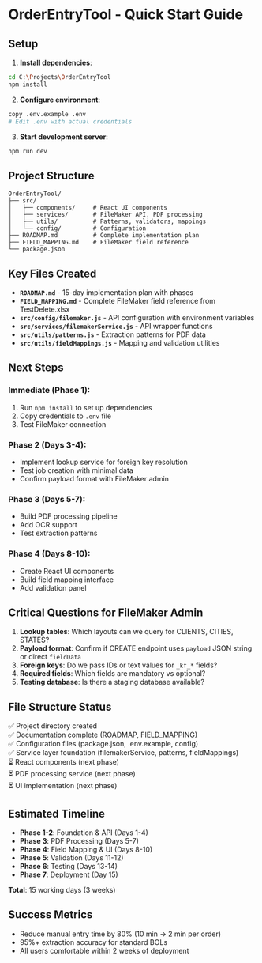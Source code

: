 # OrderEntryTool - Quick Start Guide

## Setup

1. **Install dependencies**:
```bash
cd C:\Projects\OrderEntryTool
npm install
```

2. **Configure environment**:
```bash
copy .env.example .env
# Edit .env with actual credentials
```

3. **Start development server**:
```bash
npm run dev
```

## Project Structure

```
OrderEntryTool/
├── src/
│   ├── components/     # React UI components
│   ├── services/       # FileMaker API, PDF processing
│   ├── utils/          # Patterns, validators, mappings
│   └── config/         # Configuration
├── ROADMAP.md          # Complete implementation plan
├── FIELD_MAPPING.md    # FileMaker field reference
└── package.json
```

## Key Files Created

- **`ROADMAP.md`** - 15-day implementation plan with phases
- **`FIELD_MAPPING.md`** - Complete FileMaker field reference from TestDelete.xlsx
- **`src/config/filemaker.js`** - API configuration with environment variables
- **`src/services/filemakerService.js`** - API wrapper functions
- **`src/utils/patterns.js`** - Extraction patterns for PDF data
- **`src/utils/fieldMappings.js`** - Mapping and validation utilities

## Next Steps

### Immediate (Phase 1):
1. Run `npm install` to set up dependencies
2. Copy credentials to `.env` file
3. Test FileMaker connection

### Phase 2 (Days 3-4):
- Implement lookup service for foreign key resolution
- Test job creation with minimal data
- Confirm payload format with FileMaker admin

### Phase 3 (Days 5-7):
- Build PDF processing pipeline
- Add OCR support
- Test extraction patterns

### Phase 4 (Days 8-10):
- Create React UI components
- Build field mapping interface
- Add validation panel

## Critical Questions for FileMaker Admin

1. **Lookup tables**: Which layouts can we query for CLIENTS, CITIES, STATES?
2. **Payload format**: Confirm if CREATE endpoint uses `payload` JSON string or direct `fieldData`
3. **Foreign keys**: Do we pass IDs or text values for `_kf_*` fields?
4. **Required fields**: Which fields are mandatory vs optional?
5. **Testing database**: Is there a staging database available?

## File Structure Status

✅ Project directory created  
✅ Documentation complete (ROADMAP, FIELD_MAPPING)  
✅ Configuration files (package.json, .env.example, config)  
✅ Service layer foundation (filemakerService, patterns, fieldMappings)  
⏳ React components (next phase)  
⏳ PDF processing service (next phase)  
⏳ UI implementation (next phase)

## Estimated Timeline

- **Phase 1-2**: Foundation & API (Days 1-4)
- **Phase 3**: PDF Processing (Days 5-7)
- **Phase 4**: Field Mapping & UI (Days 8-10)
- **Phase 5**: Validation (Days 11-12)
- **Phase 6**: Testing (Days 13-14)
- **Phase 7**: Deployment (Day 15)

**Total**: 15 working days (3 weeks)

## Success Metrics

- Reduce manual entry time by 80% (10 min → 2 min per order)
- 95%+ extraction accuracy for standard BOLs
- All users comfortable within 2 weeks of deployment
